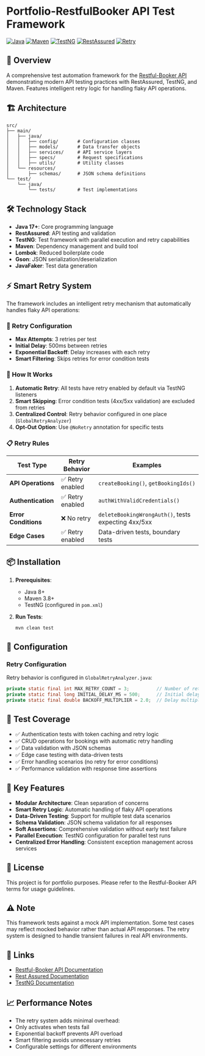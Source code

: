 # Portfolio-RestfulBooker API Test Framework

[![Java](https://img.shields.io/badge/Java-17%2B-blue)](https://java.com)
[![Maven](https://img.shields.io/badge/Maven-3.8%2B-orange)](https://maven.apache.org)
[![TestNG](https://img.shields.io/badge/TestNG-7.8%2B-red)](https://testng.org)
[![RestAssured](https://img.shields.io/badge/RestAssured-5.3%2B-green)](https://rest-assured.io)
[![Retry](https://img.shields.io/badge/Retry%20Logic-Enabled-brightgreen)](https://github.com/jovana-st/Portfolio-RestfulBooker)

## 📖 Overview

A comprehensive test automation framework for the [Restful-Booker API](https://restful-booker.herokuapp.com/apidoc/index.html) demonstrating modern API testing practices with RestAssured, TestNG, and Maven. Features intelligent retry logic for handling flaky API operations.

## 🏗️ Architecture
```text
src/
├── main/
│   ├── java/
│   │   ├── config/       # Configuration classes
│   │   ├── models/       # Data transfer objects
│   │   ├── services/     # API service layers
│   │   ├── specs/        # Request specifications
│   │   ├── utils/        # Utility classes
│   └── resources/
│       ├── schemas/      # JSON schema definitions
└── test/
    └── java/
        └── tests/        # Test implementations
```

## 🛠️ Technology Stack

- **Java 17+**: Core programming language
- **RestAssured**: API testing and validation
- **TestNG**: Test framework with parallel execution and retry capabilities
- **Maven**: Dependency management and build tool
- **Lombok**: Reduced boilerplate code
- **Gson**: JSON serialization/deserialization
- **JavaFaker**: Test data generation

## ⚡ Smart Retry System

The framework includes an intelligent retry mechanism that automatically handles flaky API operations:

### 🔧 Retry Configuration
- **Max Attempts**: 3 retries per test
- **Initial Delay**: 500ms between retries
- **Exponential Backoff**: Delay increases with each retry
- **Smart Filtering**: Skips retries for error condition tests

### 🎯 How It Works
1. **Automatic Retry**: All tests have retry enabled by default via TestNG listeners
2. **Smart Skipping**: Error condition tests (4xx/5xx validation) are excluded from retries
3. **Centralized Control**: Retry behavior configured in one place (`GlobalRetryAnalyzer`)
4. **Opt-Out Option**: Use `@NoRetry` annotation for specific tests

### 📋 Retry Rules
| Test Type | Retry Behavior | Examples |
|-----------|----------------|----------|
| **API Operations** | ✅ Retry enabled | `createBooking()`, `getBookingIds()` |
| **Authentication** | ✅ Retry enabled | `authWithValidCredentials()` |
| **Error Conditions** | ❌ No retry | `deleteBookingWrongAuth()`, tests expecting 4xx/5xx |
| **Edge Cases** | ✅ Retry enabled | Data-driven tests, boundary tests |

## 📦 Installation

1. **Prerequisites**:
   - Java 8+
   - Maven 3.8+
   - TestNG (configured in `pom.xml`)

2. **Run Tests**:
   ```bash
   mvn clean test

## 🔧 Configuration

### Retry Configuration
Retry behavior is configured in `GlobalRetryAnalyzer.java`:

```java
private static final int MAX_RETRY_COUNT = 3;          // Number of retry attempts
private static final long INITIAL_DELAY_MS = 500;      // Initial delay in milliseconds  
private static final double BACKOFF_MULTIPLIER = 2.0;  // Delay multiplier for exponential backoff
```

## 🧪 Test Coverage
- ✅ Authentication tests with token caching and retry logic
- ✅ CRUD operations for bookings with automatic retry handling
- ✅ Data validation with JSON schemas
- ✅ Edge case testing with data-driven tests
- ✅ Error handling scenarios (no retry for error conditions)
- ✅ Performance validation with response time assertions

## 🚀 Key Features
- **Modular Architecture**: Clean separation of concerns
- **Smart Retry Logic**: Automatic handling of flaky API operations  
- **Data-Driven Testing**: Support for multiple test data scenarios
- **Schema Validation**: JSON schema validation for all responses
- **Soft Assertions**: Comprehensive validation without early test failure
- **Parallel Execution**: TestNG configuration for parallel test runs
- **Centralized Error Handling**: Consistent exception management across services

## 📝 License
This project is for portfolio purposes. Please refer to the Restful-Booker API terms for usage guidelines.

## ⚠️ Note
This framework tests against a mock API implementation. Some test cases may reflect mocked behavior rather than actual API responses. The retry system is designed to handle transient failures in real API environments.

## 🔗 Links
- [Restful-Booker API Documentation](https://restful-booker.herokuapp.com/apidoc/index.html)
- [Rest Assured Documentation](https://rest-assured.io/)
- [TestNG Documentation](https://testng.org/)

## 📈 Performance Notes
- The retry system adds minimal overhead:
- Only activates when tests fail
- Exponential backoff prevents API overload
- Smart filtering avoids unnecessary retries
- Configurable settings for different environments
